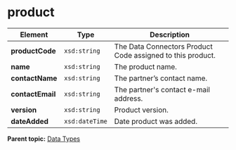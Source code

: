 # product

|Element|Type|Description|
|-------|----|-----------|
|**productCode** |`xsd:string` | The Data Connectors Product Code assigned to this product.|
|**name** |`xsd:string` | The product name.|
|**contactName** |`xsd:string` | The partner’s contact name.|
|**contactEmail** |`xsd:string` | The partner's contact e-mail address.|
|**version** |`xsd:string` | Product version.|
|**dateAdded** |`xsd:dateTime` | Date product was added.|

**Parent topic:** [Data Types](../data_types/c_genesis_api_datatypes.md)

